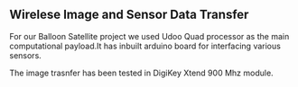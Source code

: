## Wirelese Image and Sensor Data Transfer


For our Balloon Satellite project we used Udoo Quad processor as the main computational payload.It has inbuilt arduino board for 
interfacing various sensors.

The image trasnfer has been tested in DigiKey Xtend 900 Mhz module. 
